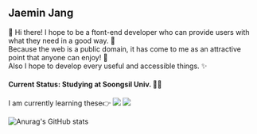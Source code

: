 ## Jaemin Jang
👋 Hi there! I hope to be a ftont-end developer who can provide users with what they need in a good way. 🎨
<br>Because the web is a public domain, it has come to me as an attractive point that anyone can enjoy!  🤗 
<br>Also I hope to develop every useful and accessible things. ✨
#### Current Status: Studying at Soongsil Univ. 👩‍💻
I am currently learning these👉 <img src="https://img.shields.io/badge/HTML5-E34F26?style=flat-square&logo=HTML5&logoColor=white"/> <img src="https://img.shields.io/badge/CSS3-1572B6?style=flat-square&logo=CSS3&logoColor=white"/>

![Anurag's GitHub stats](https://github-readme-stats.vercel.app/api?username=liverue&show_icons=true&theme=radical)

<!--
**liverue/liverue** is a ✨ _special_ ✨ repository because its `README.md` (this file) appears on your GitHub profile.

Here are some ideas to get you started:

- 🔭 I’m currently working on ...
- 🌱 I’m currently learning ...
- 👯 I’m looking to collaborate on ...
- 🤔 I’m looking for help with ...
- 💬 Ask me about ...
- 📫 How to reach me: ...
- 😄 Pronouns: ...
- ⚡ Fun fact: ...
-->

